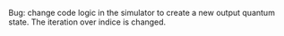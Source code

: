 Bug: change code logic in the simulator to create a new output quantum state. The iteration over indice is changed.